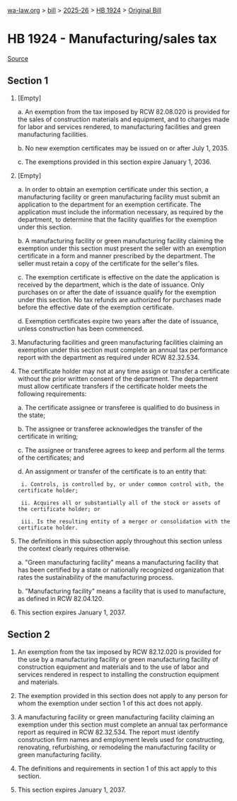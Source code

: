 [wa-law.org](/) > [bill](/bill/) > [2025-26](/bill/2025-26/) > [HB 1924](/bill/2025-26/hb/1924/) > [Original Bill](/bill/2025-26/hb/1924/1/)

# HB 1924 - Manufacturing/sales tax

[Source](http://lawfilesext.leg.wa.gov/biennium/2025-26/Pdf/Bills/House%20Bills/1924.pdf)

## Section 1
1. [Empty]

    a. An exemption from the tax imposed by RCW 82.08.020 is provided for the sales of construction materials and equipment, and to charges made for labor and services rendered, to manufacturing facilities and green manufacturing facilities.

    b. No new exemption certificates may be issued on or after July 1, 2035.

    c. The exemptions provided in this section expire January 1, 2036.

2. [Empty]

    a. In order to obtain an exemption certificate under this section, a manufacturing facility or green manufacturing facility must submit an application to the department for an exemption certificate. The application must include the information necessary, as required by the department, to determine that the facility qualifies for the exemption under this section.

    b. A manufacturing facility or green manufacturing facility claiming the exemption under this section must present the seller with an exemption certificate in a form and manner prescribed by the department. The seller must retain a copy of the certificate for the seller's files.

    c. The exemption certificate is effective on the date the application is received by the department, which is the date of issuance. Only purchases on or after the date of issuance qualify for the exemption under this section. No tax refunds are authorized for purchases made before the effective date of the exemption certificate.

    d. Exemption certificates expire two years after the date of issuance, unless construction has been commenced.

3. Manufacturing facilities and green manufacturing facilities claiming an exemption under this section must complete an annual tax performance report with the department as required under RCW 82.32.534.

4. The certificate holder may not at any time assign or transfer a certificate without the prior written consent of the department. The department must allow certificate transfers if the certificate holder meets the following requirements:

    a. The certificate assignee or transferee is qualified to do business in the state;

    b. The assignee or transferee acknowledges the transfer of the certificate in writing;

    c. The assignee or transferee agrees to keep and perform all the terms of the certificates; and

    d. An assignment or transfer of the certificate is to an entity that:

        i. Controls, is controlled by, or under common control with, the certificate holder;

        ii. Acquires all or substantially all of the stock or assets of the certificate holder; or

        iii. Is the resulting entity of a merger or consolidation with the certificate holder.

5. The definitions in this subsection apply throughout this section unless the context clearly requires otherwise.

    a. "Green manufacturing facility" means a manufacturing facility that has been certified by a state or nationally recognized organization that rates the sustainability of the manufacturing process.

    b. "Manufacturing facility" means a facility that is used to manufacture, as defined in RCW 82.04.120.

6. This section expires January 1, 2037.

## Section 2
1. An exemption from the tax imposed by RCW 82.12.020 is provided for the use by a manufacturing facility or green manufacturing facility of construction equipment and materials and to the use of labor and services rendered in respect to installing the construction equipment and materials.

2. The exemption provided in this section does not apply to any person for whom the exemption under section 1 of this act does not apply.

3. A manufacturing facility or green manufacturing facility claiming an exemption under this section must complete an annual tax performance report as required in RCW 82.32.534. The report must identify construction firm names and employment levels used for constructing, renovating, refurbishing, or remodeling the manufacturing facility or green manufacturing facility.

4. The definitions and requirements in section 1 of this act apply to this section.

5. This section expires January 1, 2037.
